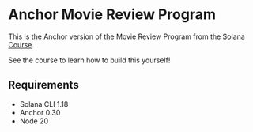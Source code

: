 # Anchor Movie Review Program

This is the Anchor version of the Movie Review Program from the [Solana Course](https://github.com/Unboxed-Software/solana-course).

See the course to learn how to build this yourself!

## Requirements

- Solana CLI 1.18
- Anchor 0.30
- Node 20

